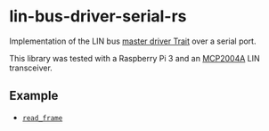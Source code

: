 # lin-bus-driver-serial-rs

Implementation of the LIN bus [master driver Trait] over a serial port.

This library was tested with a Raspberry Pi 3 and an [MCP2004A] LIN
transceiver.

## Example

 * [`read_frame`](./examples/read_frame.rs)

[master driver Trait]: https://docs.rs/lin-bus/0.1.0/lin_bus/driver/trait.Master.html
[MCP2004A]: http://copperhilltech.com/lin-bus-breakout-board/
